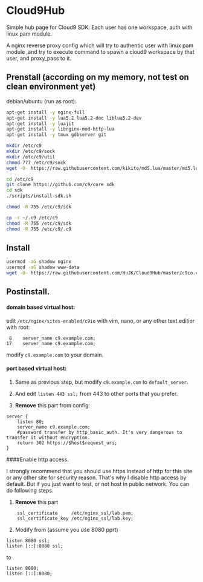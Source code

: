 # Cloud9Hub
Simple hub page for Cloud9 SDK. Each user has one workspace, auth with linux pam module.

A nginx reverse proxy config which will try to authentic user with linux pam module ,and try to execute command to spawn a cloud9 workspace by that user, and proxy_pass to it.

Prenstall (according on my memory, not test on clean environment yet)
--

debian/ubuntu (run as root):
```bash
apt-get install -y nginx-full
apt-get install -y lua5.2 lua5.2-doc liblua5.2-dev
apt-get install -y luajit
apt-get install -y libnginx-mod-http-lua
apt-get install -y tmux gdbserver git

mkdir /etc/c9
mkdir /etc/c9/sock
mkdir /etc/c9/util
chmod 777 /etc/c9/sock
wget -O- https://raw.githubusercontent.com/kikito/md5.lua/master/md5.lua > /etc/c9/util/md5.lua

cd /etc/c9
git clone https://github.com/c9/core sdk
cd sdk
./scripts/install-sdk.sh

chmod -R 755 /etc/c9/sdk

cp -r ~/.c9 /etc/c9
chmod -R 755 /etc/c9/sdk
chmod -R 755 /etc/c9/.c9
```

Install
--

```bash
usermod -aG shadow nginx
usermod -aG shadow www-data
wget -O- https://raw.githubusercontent.com/HuJK/Cloud9Hub/master/c9io.conf > /etc/nginx/sites-enabled/c9io
```

Postinstall.
--
#### domain based virtual host:
edit ```/etc/nginx/sites-enabled/c9io``` with vim, nano, or any other text editior with root:
```
 8    server_name c9.example.com;
17    server_name c9.example.com;
```
modify ```c9.example.com``` to your domain.

#### port based virtual host:
1. Same as previous step, but modify ```c9.example.com``` to ```default_server```. 

2. And edit ```listen 443 ssl;``` from 443 to other ports that you prefer.

3. **Remove** this part from config:
```
server {
    listen 80;
    server_name c9.example.com;
    #password transfer by http_basic_auth. It's very dangerous to transfer it without encryption.
    return 302 https://$host$request_uri;
}
```

####Enable http access.

I strongly recommend that you should use https instead of http for this site or any other site for security reason. That's why I disable http access by default. But if you just want to test, or not host in public network. You can do following steps.

1. **Remove** this part
```
    ssl_certificate     /etc/nginx_ssl/lab.pem;
    ssl_certificate_key /etc/nginx_ssl/lab.key;
```

2. Modify from (assume you use 8080 pprt)
```
listen 8080 ssl;
listen [::]:8080 ssl;
```
to
```
listen 8080;
listen [::]:8080;
```
